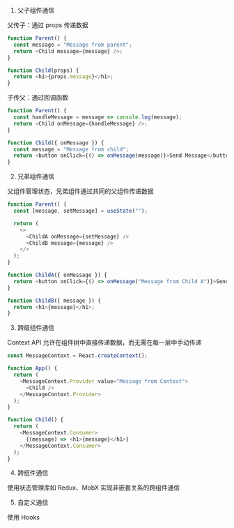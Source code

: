 1. 父子组件通信

父传子：通过 props 传递数据

```JavaScript
function Parent() {
  const message = "Message from parent";
  return <Child message={message} />;
}

function Child(props) {
  return <h1>{props.message}</h1>;
}
```

子传父：通过回调函数

```JavaScript
function Parent() {
  const handleMessage = message => console.log(message);
  return <Child onMessage={handleMessage} />;
}

function Child({ onMessage }) {
  const message = "Message from child";
  return <button onClick={() => onMessage(message)}>Send Message</button>;
}
```

2. 兄弟组件通信

父组件管理状态，兄弟组件通过共同的父组件传递数据

```JavaScript
function Parent() {
  const [message, setMessage] = useState("");

  return (
    <>
      <ChildA onMessage={setMessage} />
      <ChildB message={message} />
    </>
  );
}

function ChildA({ onMessage }) {
  return <button onClick={() => onMessage("Message from Child A")}>Send Message</button>;
}

function ChildB({ message }) {
  return <h1>{message}</h1>;
}
```

3. 跨级组件通信

Context API 允许在组件树中直接传递数据，而无需在每一层中手动传递

```JavaScript
const MessageContext = React.createContext();

function App() {
  return (
    <MessageContext.Provider value="Message from Context">
      <Child />
    </MessageContext.Provider>
  );
}

function Child() {
  return (
    <MessageContext.Consumer>
      {(message) => <h1>{message}</h1>}
    </MessageContext.Consumer>
  );
}
```

4. 跨组件通信

使用状态管理库如 Redux、MobX 实现非嵌套关系的跨组件通信

5. 自定义通信

使用 Hooks
